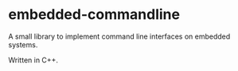embedded-commandline
====================

A small library to implement command line interfaces on embedded systems.

Written in C++.
